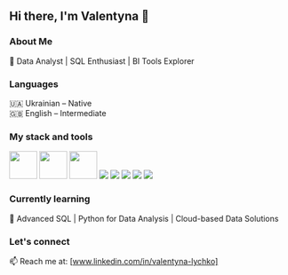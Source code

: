 ## Hi there, I'm Valentyna 👋  

### About Me  
🔹 Data Analyst | SQL Enthusiast | BI Tools Explorer  

### Languages  
🇺🇦 Ukrainian – Native  
🇬🇧 English – Intermediate  

### My stack and tools  
<p align="left">
  <img src="https://cdn.jsdelivr.net/gh/devicons/devicon/icons/python/python-original.svg" width="50"/>
  <img src="https://cdn.jsdelivr.net/gh/devicons/devicon/icons/git/git-original.svg" width="50"/>
  <img src="https://cdn.jsdelivr.net/gh/devicons/devicon/icons/vscode/vscode-original.svg" width="50"/>
  <img src="https://img.shields.io/badge/SQL-4479A1?style=for-the-badge&logo=sql&logoColor=white"/>
  <img src="https://img.shields.io/badge/Power%20BI-F2C811?style=for-the-badge&logo=power%20bi&logoColor=black"/>
  <img src="https://img.shields.io/badge/Tableau-E97627?style=for-the-badge&logo=tableau&logoColor=white"/>
  <img src="https://img.shields.io/badge/Looker%20Studio-4285F4?style=for-the-badge&logo=google%20analytics&logoColor=white"/>
  <img src="https://img.shields.io/badge/BigQuery-669DF6?style=for-the-badge&logo=google%20cloud&logoColor=white"/>
</p>

### Currently learning  
📌 Advanced SQL | Python for Data Analysis | Cloud-based Data Solutions  

### Let's connect  
📫 Reach me at: [www.linkedin.com/in/valentyna-lychko]  
